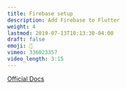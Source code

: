 ```yaml
---
title: Firebase setup
description: Add Firebase to Flutter
weight: 4
lastmod: 2019-07-13T10:13:30-04:00
draft: false
emoji: 👶
vimeo: 336023357
video_length: 3:15
---
```


[Official Docs](https://firebase.google.com/docs/flutter/setup)
